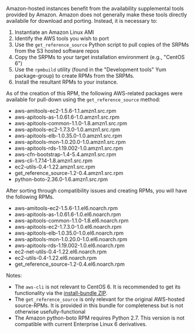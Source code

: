 Amazon-hosted instances benefit from the availability supplemental tools provided by Amazon. Amazon does not generally make these tools directly availabile for download and porting. Instead, it is necessary to:

1. Instantiate an Amazon Linux AMI
2. Identify the AWS tools you wish to port
3. Use the `get_reference_source` Python script to pull copies of the SRPMs from the S3 hosted software repos
4. Copy the SRPMs to your target installation environment (e.g., "CentOS 6")
5. Use the `rpmbuild` utility (found in the "Development tools" Yum package-group) to create RPMs from the SRPMs.
6. Install the resultant RPMs to your instance.

As of the creation of this RPM, the following AWS-related packages were available for pull-down using the `get_reference_source` method:

* aws-amitools-ec2-1.5.6-1.1.amzn1.src.rpm
* aws-apitools-as-1.0.61.6-1.0.amzn1.src.rpm
* aws-apitools-common-1.1.0-1.8.amzn1.src.rpm
* aws-apitools-ec2-1.7.3.0-1.0.amzn1.src.rpm
* aws-apitools-elb-1.0.35.0-1.0.amzn1.src.rpm
* aws-apitools-mon-1.0.20.0-1.0.amzn1.src.rpm
* aws-apitools-rds-1.19.002-1.0.amzn1.src.rpm
* aws-cfn-bootstrap-1.4-5.4.amzn1.src.rpm
* aws-cli-1.7.14-1.8.amzn1.src.rpm
* ec2-utils-0.4-1.22.amzn1.src.rpm
* get_reference_source-1.2-0.4.amzn1.src.rpm
* python-boto-2.36.0-1.6.amzn1.src.rpm

After sorting through compatibility issues and creating RPMs, you will have the following RPMs.

* aws-amitools-ec2-1.5.6-1.1.el6.noarch.rpm
* aws-apitools-as-1.0.61.6-1.0.el6.noarch.rpm
* aws-apitools-common-1.1.0-1.8.el6.noarch.rpm
* aws-apitools-ec2-1.7.3.0-1.0.el6.noarch.rpm
* aws-apitools-elb-1.0.35.0-1.0.el6.noarch.rpm
* aws-apitools-mon-1.0.20.0-1.0.el6.noarch.rpm
* aws-apitools-rds-1.19.002-1.0.el6.noarch.rpm
* ec2-net-utils-0.4-1.22.el6.noarch.rpm
* ec2-utils-0.4-1.22.el6.noarch.rpm
* get_reference_source-1.2-0.4.el6.noarch.rpm

Notes:
* The `aws-cli` is not relevant to CentOS 6. It is recommended to get its functionality via the [install-bundle ZIP](http://docs.aws.amazon.com/cli/latest/userguide/installing.html).
* The `get_reference_source` is only relevant for the original AWS-hosted source-RPMs. It is provided in this bundle for completeness but is not otherwise usefully-functional
* The Amazon python-boto RPM requires Python 2.7. This version is not compatible with current Enterprise Linux 6 derivatives.
